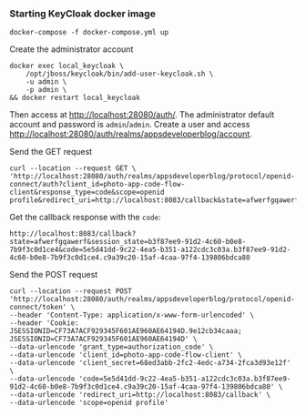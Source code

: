 

### Starting KeyCloak docker image
```
docker-compose -f docker-compose.yml up
```
Create the administrator account
```
docker exec local_keycloak \
    /opt/jboss/keycloak/bin/add-user-keycloak.sh \
    -u admin \
    -p admin \
&& docker restart local_keycloak
```
Then access at [http://localhost:28080/auth/](http://localhost:28080/auth/). 
The administrator default account and password is `admin`/`admin`. 
Create a user and access [http://localhost:28080/auth/realms/appsdeveloperblog/account](http://localhost:28080/auth/realms/appsdeveloperblog/account). 

Send the GET request
```
curl --location --request GET \
'http://localhost:28080/auth/realms/appsdeveloperblog/protocol/openid-connect/auth?client_id=photo-app-code-flow-client&response_type=code&scope=openid profile&redirect_uri=http://localhost:8083/callback&state=afwerfgqawerf'
```
Get the callback response with the `code`:
```
http://localhost:8083/callback?state=afwerfgqawerf&session_state=b3f87ee9-91d2-4c60-b0e8-7b9f3c0d1ce4&code=5e5d41dd-9c22-4ea5-b351-a122cdc3c03a.b3f87ee9-91d2-4c60-b0e8-7b9f3c0d1ce4.c9a39c20-15af-4caa-97f4-139806bdca80
```
Send the POST request
```
curl --location --request POST 'http://localhost:28080/auth/realms/appsdeveloperblog/protocol/openid-connect/token' \
--header 'Content-Type: application/x-www-form-urlencoded' \
--header 'Cookie: JSESSIONID=CF73A7ACF929345F601AE960AE64194D.9e12cb34caaa; JSESSIONID=CF73A7ACF929345F601AE960AE64194D' \
--data-urlencode 'grant_type=authorization_code' \
--data-urlencode 'client_id=photo-app-code-flow-client' \
--data-urlencode 'client_secret=68ed3abb-2fc2-4edc-a734-2fca3d93e12f' \
--data-urlencode 'code=5e5d41dd-9c22-4ea5-b351-a122cdc3c03a.b3f87ee9-91d2-4c60-b0e8-7b9f3c0d1ce4.c9a39c20-15af-4caa-97f4-139806bdca80' \
--data-urlencode 'redirect_uri=http://localhost:8083/callback' \
--data-urlencode 'scope=openid profile'
```


